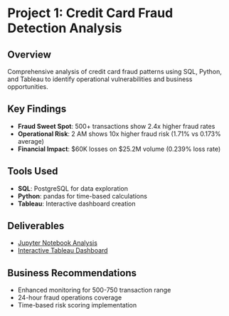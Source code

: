# Project 1: Credit Card Fraud Detection Analysis

## Overview
Comprehensive analysis of credit card fraud patterns using SQL, Python, and Tableau to identify operational vulnerabilities and business opportunities.

## Key Findings
- **Fraud Sweet Spot**: 500+ transactions show 2.4x higher fraud rates
- **Operational Risk**: 2 AM shows 10x higher fraud risk (1.71% vs 0.173% average)
- **Financial Impact**: $60K losses on $25.2M volume (0.239% loss rate)

## Tools Used
- **SQL**: PostgreSQL for data exploration
- **Python**: pandas for time-based calculations
- **Tableau**: Interactive dashboard creation

## Deliverables
- [Jupyter Notebook Analysis](fraud_detection_sql_analysis.ipynb)
- [Interactive Tableau Dashboard](https://public.tableau.com/app/profile/andre.wheeler/viz/CreditCardFraudDetectionAnalysis_17573792895720/KPIDashboard)

## Business Recommendations
- Enhanced monitoring for 500-750 transaction range
- 24-hour fraud operations coverage
- Time-based risk scoring implementation
